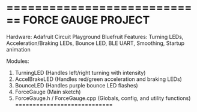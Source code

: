 ============================
FORCE GAUGE PROJECT
============================
Hardware: Adafruit Circuit Playground Bluefruit
Features: Turning LEDs, Acceleration/Braking LEDs, Bounce LED, BLE UART, Smoothing, Startup animation

Modules:
1. TurningLED (Handles left/right turning with intensity)
2. AccelBrakeLED (Handles red/green acceleration and braking LEDs)
3. BounceLED (Handles purple bounce LED flashes)
4. ForceGauge (Main sketch)
5. ForceGauge.h / ForceGauge.cpp (Globals, config, and utility functions)
============================
